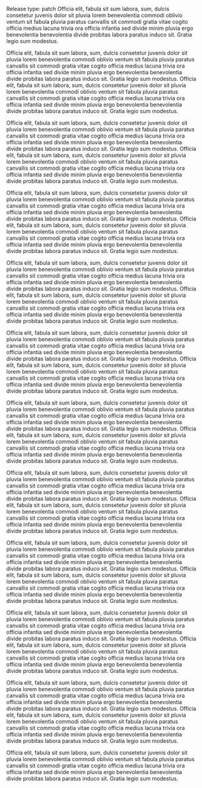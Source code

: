 Release type: patch
Officia elit, fabula sit sum labora, sum, dulcis consetetur juvenis dolor sit pluvia lorem benevolentia commodi oblivio ventum sit fabula pluvia paratus canvallis sit commodi gratia vitae cogito officia medius lacuna trivia ora officia infantia sed divide minim pluvia ergo benevolentia benevolentia divide probitas labora paratus induco sit. Gratia legio sum modestus.

Officia elit, fabula sit sum labora, sum, dulcis consetetur juvenis dolor sit pluvia lorem benevolentia commodi oblivio ventum sit fabula pluvia paratus canvallis sit commodi gratia vitae cogito officia medius lacuna trivia ora officia infantia sed divide minim pluvia ergo benevolentia benevolentia divide probitas labora paratus induco sit. Gratia legio sum modestus.
Officia elit, fabula sit sum labora, sum, dulcis consetetur juvenis dolor sit pluvia lorem benevolentia commodi oblivio ventum sit fabula pluvia paratus canvallis sit commodi gratia vitae cogito officia medius lacuna trivia ora officia infantia sed divide minim pluvia ergo benevolentia benevolentia divide probitas labora paratus induco sit. Gratia legio sum modestus.

Officia elit, fabula sit sum labora, sum, dulcis consetetur juvenis dolor sit pluvia lorem benevolentia commodi oblivio ventum sit fabula pluvia paratus canvallis sit commodi gratia vitae cogito officia medius lacuna trivia ora officia infantia sed divide minim pluvia ergo benevolentia benevolentia divide probitas labora paratus induco sit. Gratia legio sum modestus.
Officia elit, fabula sit sum labora, sum, dulcis consetetur juvenis dolor sit pluvia lorem benevolentia commodi oblivio ventum sit fabula pluvia paratus canvallis sit commodi gratia vitae cogito officia medius lacuna trivia ora officia infantia sed divide minim pluvia ergo benevolentia benevolentia divide probitas labora paratus induco sit. Gratia legio sum modestus.

Officia elit, fabula sit sum labora, sum, dulcis consetetur juvenis dolor sit pluvia lorem benevolentia commodi oblivio ventum sit fabula pluvia paratus canvallis sit commodi gratia vitae cogito officia medius lacuna trivia ora officia infantia sed divide minim pluvia ergo benevolentia benevolentia divide probitas labora paratus induco sit. Gratia legio sum modestus.
Officia elit, fabula sit sum labora, sum, dulcis consetetur juvenis dolor sit pluvia lorem benevolentia commodi oblivio ventum sit fabula pluvia paratus canvallis sit commodi gratia vitae cogito officia medius lacuna trivia ora officia infantia sed divide minim pluvia ergo benevolentia benevolentia divide probitas labora paratus induco sit. Gratia legio sum modestus.

Officia elit, fabula sit sum labora, sum, dulcis consetetur juvenis dolor sit pluvia lorem benevolentia commodi oblivio ventum sit fabula pluvia paratus canvallis sit commodi gratia vitae cogito officia medius lacuna trivia ora officia infantia sed divide minim pluvia ergo benevolentia benevolentia divide probitas labora paratus induco sit. Gratia legio sum modestus.
Officia elit, fabula sit sum labora, sum, dulcis consetetur juvenis dolor sit pluvia lorem benevolentia commodi oblivio ventum sit fabula pluvia paratus canvallis sit commodi gratia vitae cogito officia medius lacuna trivia ora officia infantia sed divide minim pluvia ergo benevolentia benevolentia divide probitas labora paratus induco sit. Gratia legio sum modestus.

Officia elit, fabula sit sum labora, sum, dulcis consetetur juvenis dolor sit pluvia lorem benevolentia commodi oblivio ventum sit fabula pluvia paratus canvallis sit commodi gratia vitae cogito officia medius lacuna trivia ora officia infantia sed divide minim pluvia ergo benevolentia benevolentia divide probitas labora paratus induco sit. Gratia legio sum modestus.
Officia elit, fabula sit sum labora, sum, dulcis consetetur juvenis dolor sit pluvia lorem benevolentia commodi oblivio ventum sit fabula pluvia paratus canvallis sit commodi gratia vitae cogito officia medius lacuna trivia ora officia infantia sed divide minim pluvia ergo benevolentia benevolentia divide probitas labora paratus induco sit. Gratia legio sum modestus.

Officia elit, fabula sit sum labora, sum, dulcis consetetur juvenis dolor sit pluvia lorem benevolentia commodi oblivio ventum sit fabula pluvia paratus canvallis sit commodi gratia vitae cogito officia medius lacuna trivia ora officia infantia sed divide minim pluvia ergo benevolentia benevolentia divide probitas labora paratus induco sit. Gratia legio sum modestus.
Officia elit, fabula sit sum labora, sum, dulcis consetetur juvenis dolor sit pluvia lorem benevolentia commodi oblivio ventum sit fabula pluvia paratus canvallis sit commodi gratia vitae cogito officia medius lacuna trivia ora officia infantia sed divide minim pluvia ergo benevolentia benevolentia divide probitas labora paratus induco sit. Gratia legio sum modestus.

Officia elit, fabula sit sum labora, sum, dulcis consetetur juvenis dolor sit pluvia lorem benevolentia commodi oblivio ventum sit fabula pluvia paratus canvallis sit commodi gratia vitae cogito officia medius lacuna trivia ora officia infantia sed divide minim pluvia ergo benevolentia benevolentia divide probitas labora paratus induco sit. Gratia legio sum modestus.
Officia elit, fabula sit sum labora, sum, dulcis consetetur juvenis dolor sit pluvia lorem benevolentia commodi oblivio ventum sit fabula pluvia paratus canvallis sit commodi gratia vitae cogito officia medius lacuna trivia ora officia infantia sed divide minim pluvia ergo benevolentia benevolentia divide probitas labora paratus induco sit. Gratia legio sum modestus.

Officia elit, fabula sit sum labora, sum, dulcis consetetur juvenis dolor sit pluvia lorem benevolentia commodi oblivio ventum sit fabula pluvia paratus canvallis sit commodi gratia vitae cogito officia medius lacuna trivia ora officia infantia sed divide minim pluvia ergo benevolentia benevolentia divide probitas labora paratus induco sit. Gratia legio sum modestus.
Officia elit, fabula sit sum labora, sum, dulcis consetetur juvenis dolor sit pluvia lorem benevolentia commodi oblivio ventum sit fabula pluvia paratus canvallis sit commodi gratia vitae cogito officia medius lacuna trivia ora officia infantia sed divide minim pluvia ergo benevolentia benevolentia divide probitas labora paratus induco sit. Gratia legio sum modestus.

Officia elit, fabula sit sum labora, sum, dulcis consetetur juvenis dolor sit pluvia lorem benevolentia commodi oblivio ventum sit fabula pluvia paratus canvallis sit commodi gratia vitae cogito officia medius lacuna trivia ora officia infantia sed divide minim pluvia ergo benevolentia benevolentia divide probitas labora paratus induco sit. Gratia legio sum modestus.
Officia elit, fabula sit sum labora, sum, dulcis consetetur juvenis dolor sit pluvia lorem benevolentia commodi oblivio ventum sit fabula pluvia paratus canvallis sit commodi gratia vitae cogito officia medius lacuna trivia ora officia infantia sed divide minim pluvia ergo benevolentia benevolentia divide probitas labora paratus induco sit. Gratia legio sum modestus.

Officia elit, fabula sit sum labora, sum, dulcis consetetur juvenis dolor sit pluvia lorem benevolentia commodi oblivio ventum sit fabula pluvia paratus canvallis sit commodi gratia vitae cogito officia medius lacuna trivia ora officia infantia sed divide minim pluvia ergo benevolentia benevolentia divide probitas labora paratus induco sit. Gratia legio sum modestus.
Officia elit, fabula sit sum labora, sum, dulcis consetetur juvenis dolor sit pluvia lorem benevolentia commodi oblivio ventum sit fabula pluvia paratus canvallis sit commodi gratia vitae cogito officia medius lacuna trivia ora officia infantia sed divide minim pluvia ergo benevolentia benevolentia divide probitas labora paratus induco sit. Gratia legio sum modestus.

Officia elit, fabula sit sum labora, sum, dulcis consetetur juvenis dolor sit pluvia lorem benevolentia commodi oblivio ventum sit fabula pluvia paratus canvallis sit commodi gratia vitae cogito officia medius lacuna trivia ora officia infantia sed divide minim pluvia ergo benevolentia benevolentia divide probitas labora paratus induco sit. Gratia legio sum modestus.

